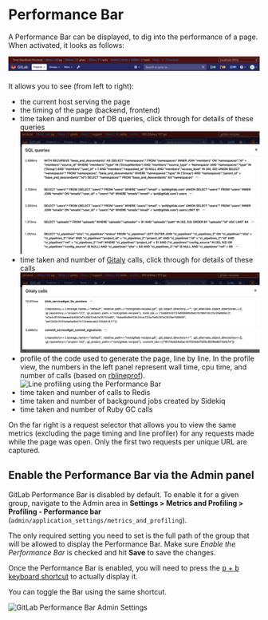 # Performance Bar

A Performance Bar can be displayed, to dig into the performance of a page. When
activated, it looks as follows:

![Performance Bar](img/performance_bar.png)

It allows you to see (from left to right):

- the current host serving the page
- the timing of the page (backend, frontend)
- time taken and number of DB queries, click through for details of these queries
  ![SQL profiling using the Performance Bar](img/performance_bar_sql_queries.png)
- time taken and number of [Gitaly] calls, click through for details of these calls
  ![Gitaly profiling using the Performance Bar](img/performance_bar_gitaly_calls.png)
- profile of the code used to generate the page, line by line. In the profile view, the numbers in the left panel represent wall time, cpu time, and number of calls (based on [rblineprof](https://github.com/tmm1/rblineprof)).
  ![Line profiling using the Performance Bar](img/performance_bar_line_profiling.png)
- time taken and number of calls to Redis
- time taken and number of background jobs created by Sidekiq
- time taken and number of Ruby GC calls

On the far right is a request selector that allows you to view the same metrics
(excluding the page timing and line profiler) for any requests made while the
page was open. Only the first two requests per unique URL are captured.

## Enable the Performance Bar via the Admin panel

GitLab Performance Bar is disabled by default. To enable it for a given group,
navigate to the Admin area in **Settings > Metrics and Profiling > Profiling - Performance bar**
(`admin/application_settings/metrics_and_profiling`).

The only required setting you need to set is the full path of the group that
will be allowed to display the Performance Bar.
Make sure _Enable the Performance Bar_ is checked and hit
**Save** to save the changes.

Once the Performance Bar is enabled, you will need to press the [<kbd>p</kbd> +
<kbd>b</kbd> keyboard shortcut](../../../workflow/shortcuts.md) to actually
display it.

You can toggle the Bar using the same shortcut.

![GitLab Performance Bar Admin Settings](img/performance_bar_configuration_settings.png)

[Gitaly]: ../../gitaly/index.md
